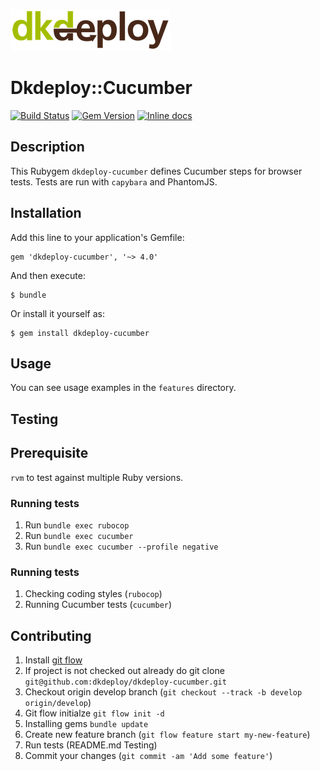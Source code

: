 ![dkdeploy](assets/dkdeploy-logo.png)

# Dkdeploy::Cucumber

[![Build Status](https://travis-ci.org/dkdeploy/dkdeploy-cucumber.svg?branch=develop)](https://travis-ci.org/dkdeploy/dkdeploy-cucumber)
[![Gem Version](https://badge.fury.io/rb/dkdeploy-cucumber.svg)](https://badge.fury.io/rb/dkdeploy-cucumber) [![Inline docs](http://inch-ci.org/github/dkdeploy/dkdeploy-cucumber.svg?branch=develop)](http://inch-ci.org/github/dkdeploy/dkdeploy-cucumber)

## Description

This Rubygem `dkdeploy-cucumber` defines Cucumber steps for browser tests.
Tests are run with `capybara` and PhantomJS.

## Installation

Add this line to your application's Gemfile:

    gem 'dkdeploy-cucumber', '~> 4.0'

And then execute:

    $ bundle

Or install it yourself as:

    $ gem install dkdeploy-cucumber

## Usage

You can see usage examples in the `features` directory.

## Testing

## Prerequisite

`rvm` to test against multiple Ruby versions.

### Running tests

1. Run `bundle exec rubocop`
2. Run `bundle exec cucumber`
3. Run `bundle exec cucumber --profile negative`

### Running tests

1. Checking coding styles (`rubocop`)
2. Running Cucumber tests (`cucumber`)

## Contributing

1. Install [git flow](https://github.com/nvie/gitflow)
2. If project is not checked out already do git clone `git@github.com:dkdeploy/dkdeploy-cucumber.git`
3. Checkout origin develop branch (`git checkout --track -b develop origin/develop`)
4. Git flow initialze `git flow init -d`
5. Installing gems `bundle update`
6. Create new feature branch (`git flow feature start my-new-feature`)
7. Run tests (README.md Testing)
8. Commit your changes (`git commit -am 'Add some feature'`)
